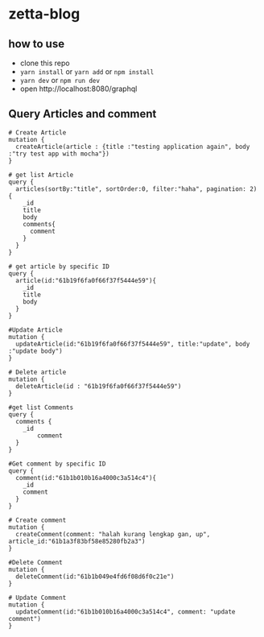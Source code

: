 # zetta-blog

## how to use
* clone this repo
* ```yarn install``` or ```yarn add``` or ```npm install```
* ```yarn dev``` or ```npm run dev```
* open http://localhost:8080/graphql


## Query Articles and comment 

```
# Create Article
mutation {
  createArticle(article : {title :"testing application again", body :"try test app with mocha"}) 
}

# get list Article
query {
  articles(sortBy:"title", sortOrder:0, filter:"haha", pagination: 2) {
    _id
    title
    body
    comments{
      comment
    }
  }
}

# get article by specific ID
query {
  article(id:"61b19f6fa0f66f37f5444e59"){
    _id
    title
    body
  }
}

#Update Article
mutation {
  updateArticle(id:"61b19f6fa0f66f37f5444e59", title:"update", body :"update body")
}

# Delete article
mutation {
  deleteArticle(id : "61b19f6fa0f66f37f5444e59")
}

#get list Comments
query {
  comments {
    _id
		comment
  }
}

#Get comment by specific ID
query {
  comment(id:"61b1b010b16a4000c3a514c4"){
    _id
    comment
  }
}

# Create comment
mutation {
  createComment(comment: "halah kurang lengkap gan, up", article_id:"61b1a3f83bf58e85280fb2a3") 
}

#Delete Comment
mutation {
  deleteComment(id:"61b1b049e4fd6f08d6f0c21e")
}

# Update Comment
mutation {
  updateComment(id:"61b1b010b16a4000c3a514c4", comment: "update comment")
}
```
